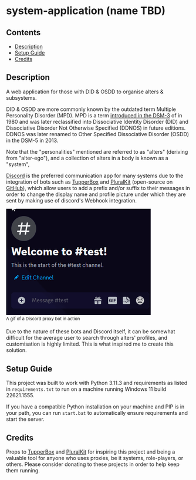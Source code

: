 # system-application (name TBD)

## Contents
- [Description](#description)
- [Setup Guide](#setup-guide)
- [Credits](#credits)

## Description
A web application for those with DID & OSDD
to organise alters & subsystems. 

DID & OSDD are more commonly known by the outdated term Multiple
Personality Disorder (MPD). MPD is a term [introduced in the DSM-3](https://www.frontiersin.org/articles/10.3389/fpsyg.2021.637929/full#B2) of in 1980
and was later reclassified into Dissociative Identity Disorder (DID)
and Dissociative Disorder Not Otherwise Specified (DDNOS) in future editions. 
DDNOS was later renamed to Other Specified Dissociative Disorder (OSDD) 
in the DSM-5 in 2013. 

Note that the "personalities" mentioned are referred to as "alters"
(deriving from "alter-ego"), and a collection of alters in a body
is known as a "system", 

[Discord](https://discord.com) is the preferred communication app for many
systems due to the integration of bots such as [TupperBox](https://tupperbox.app)
and [PluralKit](https://pluralkit.me) (open-source on [GitHub](https://github.com/PluralKit/PluralKit)), 
which allow users to add a prefix and/or suffix to their messages in order to 
change the display name and profile picture under which they are sent by making
use of discord's Webhook integration. 

![A gif of a Discord proxy bot in action](./static/img/proxy-demo.gif)
<br /><sup>A gif of a Discord proxy bot in action</sup> 

Due to the nature of these bots and Discord itself, it can be somewhat
difficult for the average user to search through alters' profiles, 
and customisation is highly limited. This is what inspired me to create 
this solution. 

## Setup Guide
This project was built to work with Python 3.11.3 and requirements as listed in 
`requirements.txt` to run on a machine running Windows 11 build 22621.1555.

If you have a compatible Python installation on your machine and PIP is in your path, 
you can run `start.bat` to automatically ensure requirements and start the server. 

## Credits
Props to [TupperBox](https://tupperbox.app) and [PluralKit](https://pluralkit.me)
for inspiring this project and being a valuable tool for anyone who uses proxies, 
be it systems, role-players, or others. Please consider donating to these projects
in order to help keep them running. 

